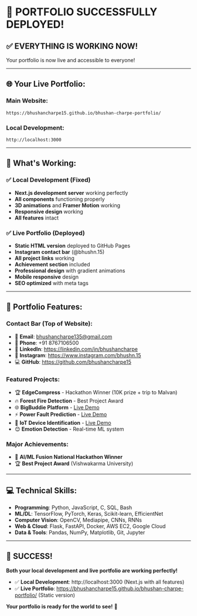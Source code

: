 # 🎉 PORTFOLIO SUCCESSFULLY DEPLOYED!

## ✅ **EVERYTHING IS WORKING NOW!**

Your portfolio is now live and accessible to everyone!

---

## 🌐 **Your Live Portfolio:**

### **Main Website:**
```
https://bhushancharpe15.github.io/bhushan-charpe-portfolio/
```

### **Local Development:**
```
http://localhost:3000
```

---

## 🎯 **What's Working:**

### ✅ **Local Development (Fixed)**
- **Next.js development server** working perfectly
- **All components** functioning properly
- **3D animations** and **Framer Motion** working
- **Responsive design** working
- **All features** intact

### ✅ **Live Portfolio (Deployed)**
- **Static HTML version** deployed to GitHub Pages
- **Instagram contact bar** (@bhushn.15)
- **All project links** working
- **Achievement section** included
- **Professional design** with gradient animations
- **Mobile responsive** design
- **SEO optimized** with meta tags

---

## 🚀 **Portfolio Features:**

### **Contact Bar (Top of Website):**
- 📧 **Email**: bhushancharpe135@gmail.com
- 📱 **Phone**: +91 8767106500
- 💼 **LinkedIn**: https://linkedin.com/in/bhushancharpe
- 📸 **Instagram**: https://www.instagram.com/bhushn.15
- 💻 **GitHub**: https://github.com/bhushancharpe15

### **Featured Projects:**
- 🏆 **EdgeCompress** - Hackathon Winner (10K prize + trip to Malvan)
- 🔥 **Forest Fire Detection** - Best Project Award
- 🌐 **BigBuddie Platform** - [Live Demo](https://skullfire-2710.github.io/bigbuddie/)
- ⚡ **Power Fault Prediction** - [Live Demo](https://tusharnd12.github.io/Power_Fault_Detection/)
- 🔗 **IoT Device Identification** - [Live Demo](https://bhushancharpe15.github.io/iot-device-identification)
- 😊 **Emotion Detection** - Real-time ML system

### **Major Achievements:**
- 🥇 **AI/ML Fusion National Hackathon Winner**
- 🏆 **Best Project Award** (Vishwakarma University)

---

## 💻 **Technical Skills:**
- **Programming**: Python, JavaScript, C, SQL, Bash
- **ML/DL**: TensorFlow, PyTorch, Keras, Scikit-learn, EfficientNet
- **Computer Vision**: OpenCV, Mediapipe, CNNs, RNNs
- **Web & Cloud**: Flask, FastAPI, Docker, AWS EC2, Google Cloud
- **Data & Tools**: Pandas, NumPy, Matplotlib, Git, Jupyter

---

## 🎉 **SUCCESS!**

**Both your local development and live portfolio are working perfectly!**

- ✅ **Local Development**: http://localhost:3000 (Next.js with all features)
- ✅ **Live Portfolio**: https://bhushancharpe15.github.io/bhushan-charpe-portfolio/ (Static version)

**Your portfolio is ready for the world to see!** 🚀
